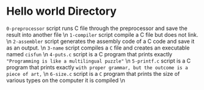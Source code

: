 # Hello world Directory
``0-preprocessor`` script runs C file through the preprocessor and save the
result into another file \n
``1-compiler`` script compile a C file but does not link. \n
``2-assembler`` script generates the assembly code of a C code and save it as an output. \n
``3-name`` script compiles a ``C`` file and creates an executable named ``cisfun`` \n
``4-puts.c`` script is a C program that prints exactly ``"Programming is like a multilingual puzzle"`` \n
``5-printf.c`` script is a C program that prints exactly ``with proper grammar, but the outcome is a piece of art,`` \n
``6-size.c`` script is a `C` program that prints the size of various types on the computer it is compiled \n

